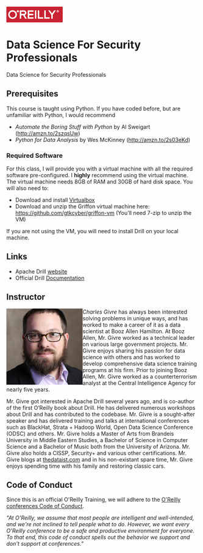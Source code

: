 ![oreilly-logo](./img/oreilly.png)

# Data Science For Security Professionals
Data Science for Security Professionals

## Prerequisites
This course is taught using Python.  If you have coded before, but are unfamiliar with Python, I would recommend
* *Automate the Boring Stuff with Python* by Al Sweigart (http://amzn.to/2szqsUw) 
* *Python for Data Analysis* by Wes McKinney (http://amzn.to/2s03eKd)

### Required Software
For this class, I will provide you with a virtual machine with all the required software pre-configured.  I **highly** recommend using the virtual machine. The virtual machine needs 8GB of RAM and 30GB of hard disk space.  You will also need to:
* Download and install [Virtualbox](https://www.virtualbox.org/wiki/Downloads)
* Download and unzip the Griffon virtual machine here: https://github.com/gtkcyber/griffon-vm  (You'll need 7-zip to unzip the VM)

If you are not using the VM, you will need to install Drill on your local machine. 

## Links
* Apache Drill [website](https://drill.apache.org)
* Official Drill [Documentation](https://drill.apache.org/docs/)

## Instructor
<img align="left" src="./img/csg.jpg">*Charles Givre* has always been interested solving problems in unique ways, and has worked to make a career of it as a data scientist at Booz Allen Hamilton. At Booz Allen, Mr. Givre worked as a technical leader on various large government projects. Mr. Givre enjoys sharing his passion for data science with others and has worked to develop comprehensive data science training programs at his firm. Prior to joining Booz Allen, Mr. Givre worked as a counterterrorism analyst at the Central Intelligence Agency for nearly five years.

Mr. Givre got interested in Apache Drill several years ago, and is co-author of the first O’Reilly book about Drill. He has delivered numerous workshops about Drill and has contributed to the codebase. Mr. Givre is a sought-after speaker and has delivered training and talks at international conferences such as BlackHat, Strata + Hadoop World, Open Data Science Conference (ODSC) and others. Mr. Givre holds a Master of Arts from Brandeis University in Middle Eastern Studies, a Bachelor of Science in Computer Science and a Bachelor of Music both from the University of Arizona. Mr. Givre also holds a CISSP, Security+ and various other certifications. Mr. Givre blogs at [thedataist.com](http://www.thedataist.com) and in his non-existant spare time, Mr. Givre enjoys spending time with his family and restoring classic cars.


## Code of Conduct

Since this is an official O'Reilly Training, we will adhere to the [O'Reilly conferences Code of Conduct](http://www.oreilly.com/conferences/code-of-conduct.html).

_"At O'Reilly, we assume that most people are intelligent and well-intended, and we're not inclined to tell people what to do. However, we want every O'Reilly conference to be a safe and productive environment for everyone. To that end, this code of conduct spells out the behavior we support and don't support at conferences."_
